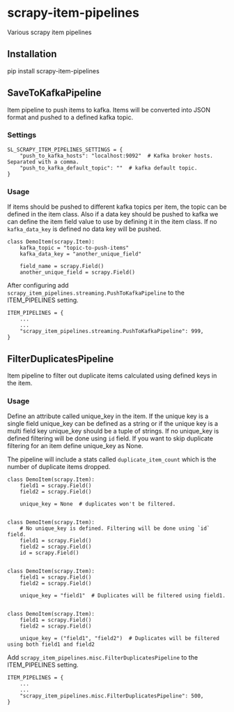 # scrapy-item-pipelines

Various scrapy item pipelines

## Installation

pip install scrapy-item-pipelines

## SaveToKafkaPipeline

Item pipeline to push items to kafka. Items will be converted into JSON format and pushed to a defined kafka topic.


### Settings

```
SL_SCRAPY_ITEM_PIPELINES_SETTINGS = {
    "push_to_kafka_hosts": "localhost:9092"  # Kafka broker hosts. Separated with a comma.
    "push_to_kafka_default_topic": ""  # kafka default topic.
}
```


### Usage

If items should be pushed to different kafka topics per item, the topic can be defined in the item class.
Also if a data key should be pushed to kafka we can define the item field value to use by defining it
in the item class. If no `kafka_data_key` is defined no data key will be pushed.

```
class DemoItem(scrapy.Item):
    kafka_topic = "topic-to-push-items"
    kafka_data_key = "another_unique_field"

    field_name = scrapy.Field()
    another_unique_field = scrapy.Field()
```

After configuring add `scrapy_item_pipelines.streaming.PushToKafkaPipeline` to the ITEM_PIPELINES setting.

```
ITEM_PIPELINES = {
    ...
    ...
    "scrapy_item_pipelines.streaming.PushToKafkaPipeline": 999,
}
```

## FilterDuplicatesPipeline

Item pipeline to filter out duplicate items calculated using defined keys in the item.

### Usage

Define an attribute called unique_key in the item. If the unique key is a single field
unique_key can be defined as a string or if the unique key is a multi field key unique_key
should be a tuple of strings. If no unique_key is defined filtering will be done using `id` field.
If you want to skip duplicate filtering for an item define unique_key as None.

The pipeline will include a stats called `duplicate_item_count` which is the number
of duplicate items dropped.

```
class DemoItem(scrapy.Item):
    field1 = scrapy.Field()
    field2 = scrapy.Field()

    unique_key = None  # duplicates won't be filtered.


class DemoItem(scrapy.Item):
    # No unique_key is defined. Filtering will be done using `id` field.
    field1 = scrapy.Field()
    field2 = scrapy.Field()
    id = scrapy.Field()


class DemoItem(scrapy.Item):
    field1 = scrapy.Field()
    field2 = scrapy.Field()

    unique_key = "field1"  # Duplicates will be filtered using field1.


class DemoItem(scrapy.Item):
    field1 = scrapy.Field()
    field2 = scrapy.Field()

    unique_key = ("field1", "field2")  # Duplicates will be filtered using both field1 and field2
```

Add `scrapy_item_pipelines.misc.FilterDuplicatesPipeline` to the ITEM_PIPELINES setting.


```
ITEM_PIPELINES = {
    ...
    ...
    "scrapy_item_pipelines.misc.FilterDuplicatesPipeline": 500,
}
```
